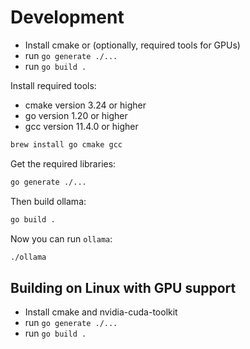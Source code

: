 # Development

- Install cmake or (optionally, required tools for GPUs)
- run `go generate ./...`
- run `go build .`

Install required tools:

- cmake version 3.24 or higher
- go version 1.20 or higher
- gcc version 11.4.0 or higher

```bash
brew install go cmake gcc
```

Get the required libraries:

```bash
go generate ./...
```

Then build ollama:

```bash
go build .
```

Now you can run `ollama`:

```bash
./ollama
```

## Building on Linux with GPU support

- Install cmake and nvidia-cuda-toolkit
- run `go generate ./...`
- run `go build .`
